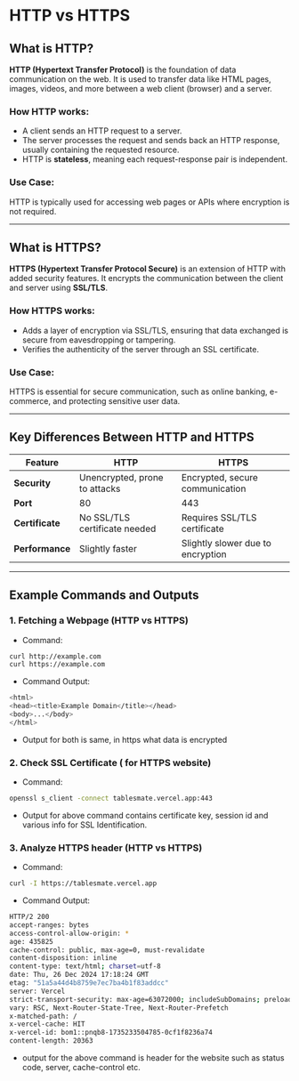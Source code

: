 # HTTP vs HTTPS

## What is HTTP?

**HTTP (Hypertext Transfer Protocol)** is the foundation of data communication on the web. It is used to transfer data like HTML pages, images, videos, and more between a web client (browser) and a server.

### How HTTP works:
- A client sends an HTTP request to a server.
- The server processes the request and sends back an HTTP response, usually containing the requested resource.
- HTTP is **stateless**, meaning each request-response pair is independent.

### Use Case:
HTTP is typically used for accessing web pages or APIs where encryption is not required.

---

## What is HTTPS?

**HTTPS (Hypertext Transfer Protocol Secure)** is an extension of HTTP with added security features. It encrypts the communication between the client and server using **SSL/TLS**.

### How HTTPS works:
- Adds a layer of encryption via SSL/TLS, ensuring that data exchanged is secure from eavesdropping or tampering.
- Verifies the authenticity of the server through an SSL certificate.

### Use Case:
HTTPS is essential for secure communication, such as online banking, e-commerce, and protecting sensitive user data.

---

## Key Differences Between HTTP and HTTPS

| Feature         | HTTP                          | HTTPS                           |
|-----------------|-------------------------------|---------------------------------|
| **Security**    | Unencrypted, prone to attacks | Encrypted, secure communication|
| **Port**        | 80                            | 443                             |
| **Certificate** | No SSL/TLS certificate needed | Requires SSL/TLS certificate    |
| **Performance** | Slightly faster               | Slightly slower due to encryption |

---

## Example Commands and Outputs

### 1. Fetching a Webpage (HTTP vs HTTPS)

- Command:
```bash
curl http://example.com
curl https://example.com
```
- Command Output:
```bash
<html>
<head><title>Example Domain</title></head>
<body>...</body>
</html>
```
- Output for both is same, in https what data is encrypted

### 2. Check SSL Certificate ( for HTTPS website)

- Command:
```bash
openssl s_client -connect tablesmate.vercel.app:443
```
- Output for above command contains certificate key, session id and various info for SSL Identification.

### 3. Analyze HTTPS header (HTTP vs HTTPS)

- Command:
```bash
curl -I https://tablesmate.vercel.app
```
- Command Output:
```bash
HTTP/2 200
accept-ranges: bytes
access-control-allow-origin: *
age: 435825
cache-control: public, max-age=0, must-revalidate
content-disposition: inline
content-type: text/html; charset=utf-8
date: Thu, 26 Dec 2024 17:18:24 GMT
etag: "51a5a44d4b8759e7ec7ba4b1f83addcc"
server: Vercel
strict-transport-security: max-age=63072000; includeSubDomains; preload
vary: RSC, Next-Router-State-Tree, Next-Router-Prefetch
x-matched-path: /
x-vercel-cache: HIT
x-vercel-id: bom1::pnqb8-1735233504785-0cf1f8236a74
content-length: 20363
```

- output for the above command is header for the website such as status code, server, cache-control etc.
